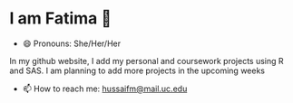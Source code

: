 # I am Fatima 👋

- 😄 Pronouns: She/Her/Her

In my github website, I add my personal and coursework projects using R and SAS. I am planning to add more projects in the upcoming weeks

- 📫 How to reach me: hussaifm@mail.uc.edu
